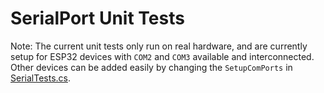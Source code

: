 # SerialPort Unit Tests
Note:
The current unit tests only run on real hardware, and are currently setup for ESP32 devices with `COM2` and `COM3` available and interconnected.
Other devices can be added easily by changing the `SetupComPorts` in [SerialTests.cs](SerialTests.cs).


